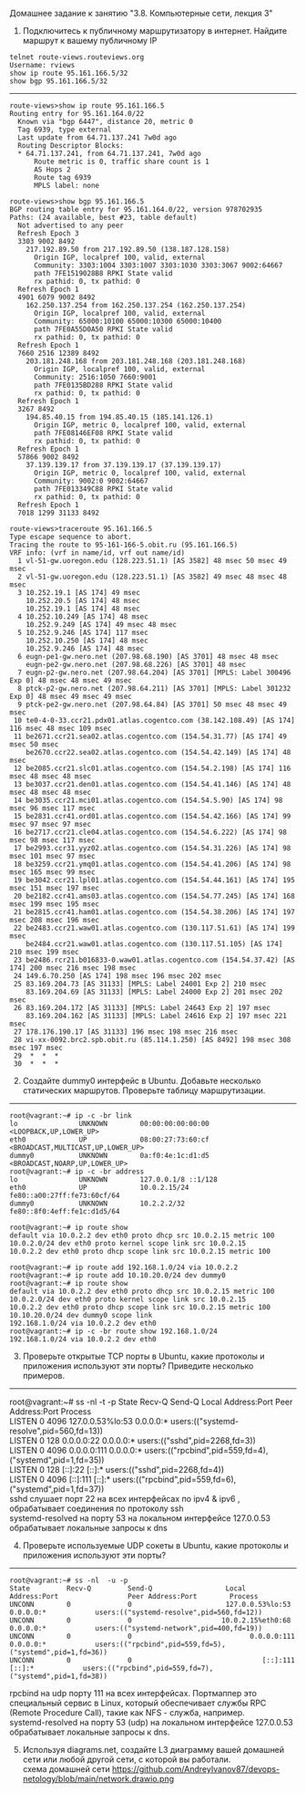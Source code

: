 Домашнее задание к занятию "3.8. Компьютерные сети, лекция 3"

1.    Подключитесь к публичному маршрутизатору в интернет. Найдите маршрут к вашему публичному IP

	telnet route-views.routeviews.org  
	Username: rviews  
	show ip route 95.161.166.5/32  
	show bgp 95.161.166.5/32  
___  
	route-views>show ip route 95.161.166.5 
	Routing entry for 95.161.164.0/22
	  Known via "bgp 6447", distance 20, metric 0
	  Tag 6939, type external
	  Last update from 64.71.137.241 7w0d ago
	  Routing Descriptor Blocks:
	  * 64.71.137.241, from 64.71.137.241, 7w0d ago
	      Route metric is 0, traffic share count is 1
	      AS Hops 2
	      Route tag 6939
	      MPLS label: none
	
	route-views>show bgp 95.161.166.5
	BGP routing table entry for 95.161.164.0/22, version 978702935
	Paths: (24 available, best #23, table default)
	  Not advertised to any peer
	  Refresh Epoch 3
	  3303 9002 8492
	    217.192.89.50 from 217.192.89.50 (138.187.128.158)
	      Origin IGP, localpref 100, valid, external
	      Community: 3303:1004 3303:1007 3303:1030 3303:3067 9002:64667
	      path 7FE1519028B8 RPKI State valid
	      rx pathid: 0, tx pathid: 0
	  Refresh Epoch 1
	  4901 6079 9002 8492
	    162.250.137.254 from 162.250.137.254 (162.250.137.254)
	      Origin IGP, localpref 100, valid, external
	      Community: 65000:10100 65000:10300 65000:10400
	      path 7FE0A55D0A50 RPKI State valid
	      rx pathid: 0, tx pathid: 0
	  Refresh Epoch 1
	  7660 2516 12389 8492
	    203.181.248.168 from 203.181.248.168 (203.181.248.168)
	      Origin IGP, localpref 100, valid, external
	      Community: 2516:1050 7660:9001
	      path 7FE0135BD288 RPKI State valid
	      rx pathid: 0, tx pathid: 0
	  Refresh Epoch 1
	  3267 8492
	    194.85.40.15 from 194.85.40.15 (185.141.126.1)
	      Origin IGP, metric 0, localpref 100, valid, external
	      path 7FE08146EF08 RPKI State valid
	      rx pathid: 0, tx pathid: 0
	  Refresh Epoch 1
	  57866 9002 8492
	    37.139.139.17 from 37.139.139.17 (37.139.139.17)
	      Origin IGP, metric 0, localpref 100, valid, external
	      Community: 9002:0 9002:64667
	      path 7FE013349C88 RPKI State valid
	      rx pathid: 0, tx pathid: 0
	  Refresh Epoch 1
	  7018 1299 31133 8492

	route-views>traceroute 95.161.166.5
	Type escape sequence to abort.
	Tracing the route to 95-161-166-5.obit.ru (95.161.166.5)
	VRF info: (vrf in name/id, vrf out name/id)
	  1 vl-51-gw.uoregon.edu (128.223.51.1) [AS 3582] 48 msec 50 msec 49 msec
	  2 vl-51-gw.uoregon.edu (128.223.51.1) [AS 3582] 49 msec 48 msec 48 msec
	  3 10.252.19.1 [AS 174] 49 msec
	    10.252.20.5 [AS 174] 48 msec
	    10.252.19.1 [AS 174] 48 msec
	  4 10.252.10.249 [AS 174] 48 msec
	    10.252.9.249 [AS 174] 49 msec 48 msec
	  5 10.252.9.246 [AS 174] 117 msec
	    10.252.10.250 [AS 174] 48 msec
	    10.252.9.246 [AS 174] 48 msec
	  6 eugn-pe1-gw.nero.net (207.98.68.190) [AS 3701] 48 msec 48 msec
	    eugn-pe2-gw.nero.net (207.98.68.226) [AS 3701] 48 msec
	  7 eugn-p2-gw.nero.net (207.98.64.204) [AS 3701] [MPLS: Label 300496 Exp 0] 48 msec 48 msec 49 msec
	  8 ptck-p2-gw.nero.net (207.98.64.211) [AS 3701] [MPLS: Label 301232 Exp 0] 48 msec 49 msec 49 msec
	  9 ptck-pe2-gw.nero.net (207.98.64.84) [AS 3701] 50 msec 48 msec 49 msec
	 10 te0-4-0-33.ccr21.pdx01.atlas.cogentco.com (38.142.108.49) [AS 174] 116 msec 48 msec 109 msec
	 11 be2671.ccr21.sea02.atlas.cogentco.com (154.54.31.77) [AS 174] 49 msec 50 msec
	    be2670.ccr22.sea02.atlas.cogentco.com (154.54.42.149) [AS 174] 48 msec
	 12 be2085.ccr21.slc01.atlas.cogentco.com (154.54.2.198) [AS 174] 116 msec 48 msec 48 msec
	 13 be3037.ccr21.den01.atlas.cogentco.com (154.54.41.146) [AS 174] 48 msec 48 msec 48 msec
	 14 be3035.ccr21.mci01.atlas.cogentco.com (154.54.5.90) [AS 174] 98 msec 96 msec 117 msec
	 15 be2831.ccr41.ord01.atlas.cogentco.com (154.54.42.166) [AS 174] 99 msec 97 msec 97 msec
	 16 be2717.ccr21.cle04.atlas.cogentco.com (154.54.6.222) [AS 174] 98 msec 98 msec 117 msec
	 17 be2993.ccr31.yyz02.atlas.cogentco.com (154.54.31.226) [AS 174] 98 msec 101 msec 97 msec
	 18 be3259.ccr21.ymq01.atlas.cogentco.com (154.54.41.206) [AS 174] 98 msec 165 msec 99 msec
	 19 be3042.ccr21.lpl01.atlas.cogentco.com (154.54.44.161) [AS 174] 195 msec 151 msec 197 msec
	 20 be2182.ccr41.ams03.atlas.cogentco.com (154.54.77.245) [AS 174] 168 msec 199 msec 195 msec
	 21 be2815.ccr41.ham01.atlas.cogentco.com (154.54.38.206) [AS 174] 197 msec 208 msec 196 msec
	 22 be2483.ccr21.waw01.atlas.cogentco.com (130.117.51.61) [AS 174] 199 msec
	    be2484.ccr21.waw01.atlas.cogentco.com (130.117.51.105) [AS 174] 210 msec 199 msec
	 23 be2486.rcr21.b016833-0.waw01.atlas.cogentco.com (154.54.37.42) [AS 174] 200 msec 216 msec 198 msec
	 24 149.6.70.250 [AS 174] 198 msec 196 msec 202 msec
	 25 83.169.204.73 [AS 31133] [MPLS: Label 24001 Exp 2] 210 msec
	    83.169.204.69 [AS 31133] [MPLS: Label 24000 Exp 2] 201 msec 202 msec
	 26 83.169.204.172 [AS 31133] [MPLS: Label 24643 Exp 2] 197 msec
	    83.169.204.162 [AS 31133] [MPLS: Label 24616 Exp 2] 197 msec 221 msec
	 27 178.176.190.17 [AS 31133] 196 msec 198 msec 216 msec
	 28 vi-xx-0092.brc2.spb.obit.ru (85.114.1.250) [AS 8492] 198 msec 308 msec 197 msec
	 29  *  *  * 
	 30  *  *  * 


2.    Создайте dummy0 интерфейс в Ubuntu. Добавьте несколько статических маршрутов. Проверьте таблицу маршрутизации.
___ 
	root@vagrant:~# ip -c -br link
	lo               UNKNOWN        00:00:00:00:00:00 <LOOPBACK,UP,LOWER_UP> 
	eth0             UP             08:00:27:73:60:cf <BROADCAST,MULTICAST,UP,LOWER_UP> 
	dummy0           UNKNOWN        0a:f0:4e:1c:d1:d5 <BROADCAST,NOARP,UP,LOWER_UP> 
	root@vagrant:~# ip -c -br address
	lo               UNKNOWN        127.0.0.1/8 ::1/128 
	eth0             UP             10.0.2.15/24 fe80::a00:27ff:fe73:60cf/64 
	dummy0           UNKNOWN        10.2.2.2/32 fe80::8f0:4eff:fe1c:d1d5/64 
	
	root@vagrant:~# ip route show 
	default via 10.0.2.2 dev eth0 proto dhcp src 10.0.2.15 metric 100 
	10.0.2.0/24 dev eth0 proto kernel scope link src 10.0.2.15 
	10.0.2.2 dev eth0 proto dhcp scope link src 10.0.2.15 metric 100 
	
	root@vagrant:~# ip route add 192.168.1.0/24 via 10.0.2.2
	root@vagrant:~# ip route add 10.10.20.0/24 dev dummy0
	root@vagrant:~# ip route show 
	default via 10.0.2.2 dev eth0 proto dhcp src 10.0.2.15 metric 100 
	10.0.2.0/24 dev eth0 proto kernel scope link src 10.0.2.15 
	10.0.2.2 dev eth0 proto dhcp scope link src 10.0.2.15 metric 100 
	10.10.20.0/24 dev dummy0 scope link 
	192.168.1.0/24 via 10.0.2.2 dev eth0 
	root@vagrant:~# ip -c -br route show 192.168.1.0/24
	192.168.1.0/24 via 10.0.2.2 dev eth0 


3.    Проверьте открытые TCP порты в Ubuntu, какие протоколы и приложения используют эти порты? Приведите несколько примеров.
___  
root@vagrant:~# ss -nl  -t -p
	State          Recv-Q         Send-Q                 Local Address:Port                 Peer Address:Port        Process                                                          
	LISTEN         0              4096                   127.0.0.53%lo:53                        0.0.0.0:*            users:(("systemd-resolve",pid=560,fd=13))                       
	LISTEN         0              128                          0.0.0.0:22                        0.0.0.0:*            users:(("sshd",pid=2268,fd=3))                                  
	LISTEN         0              4096                         0.0.0.0:111                       0.0.0.0:*            users:(("rpcbind",pid=559,fd=4),("systemd",pid=1,fd=35))        
	LISTEN         0              128                             [::]:22                           [::]:*            users:(("sshd",pid=2268,fd=4))                                  
	LISTEN         0              4096                            [::]:111                          [::]:*            users:(("rpcbind",pid=559,fd=6),("systemd",pid=1,fd=37))        
sshd слушает порт 22 на всех интерфейсах по ipv4 & ipv6 , обрабатывает соединения по протоколу ssh  
systemd-resolved на порту 53 на локальном интерфейсе 127.0.0.53 обрабатывает локальные запросы к dns  

4.    Проверьте используемые UDP сокеты в Ubuntu, какие протоколы и приложения используют эти порты?
___  
	root@vagrant:~# ss -nl  -u -p
	State         Recv-Q         Send-Q                  Local Address:Port                 Peer Address:Port        Process                                                          
	UNCONN        0              0                       127.0.0.53%lo:53                        0.0.0.0:*            users:(("systemd-resolve",pid=560,fd=12))                       
	UNCONN        0              0                      10.0.2.15%eth0:68                        0.0.0.0:*            users:(("systemd-network",pid=400,fd=19))                       
	UNCONN        0              0                             0.0.0.0:111                       0.0.0.0:*            users:(("rpcbind",pid=559,fd=5),("systemd",pid=1,fd=36))        
	UNCONN        0              0                                [::]:111                          [::]:*            users:(("rpcbind",pid=559,fd=7),("systemd",pid=1,fd=38))        
rpcbind на udp порту 111 на всех интерфейсах. Портмаппер это специальный сервис в Linux, который обеспечивает службы RPC (Remote Procedure Call), такие как NFS - служба, например.  
systemd-resolved на порту 53 (udp) на локальном интерфейсе 127.0.0.53 обрабатывает локальные запросы к dns.  


5.    Используя diagrams.net, создайте L3 диаграмму вашей домашней сети или любой другой сети, с которой вы работали.  
схема домашней сети https://github.com/AndreyIvanov87/devops-netology/blob/main/network.drawio.png  







